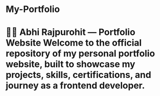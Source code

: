 # My-Portfolio
# 🧑‍💻 Abhi Rajpurohit — Portfolio Website  Welcome to the official repository of **my personal portfolio website**, built to showcase my projects, skills, certifications, and journey as a frontend developer.
